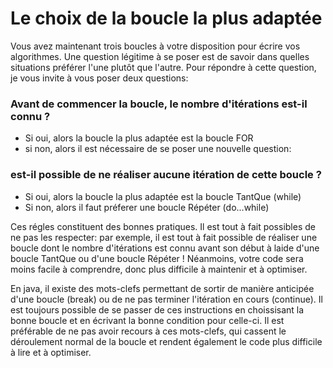 # Le choix de la boucle la plus adaptée

Vous avez maintenant trois boucles à votre disposition pour écrire vos algorithmes. Une question légitime à se poser est de savoir dans quelles situations préférer l'une plutôt que l'autre. Pour répondre à cette question, je vous invite à vous poser deux questions:

### Avant de commencer la boucle, le nombre d'itérations est-il connu ?

- Si oui, alors la boucle la plus adaptée est la boucle FOR
- si non, alors il est nécessaire de se poser une nouvelle question:

### est-il possible de ne réaliser aucune itération de cette boucle ?

- Si oui, alors la boucle la plus adaptée est la boucle TantQue (while)
- Si non, alors il faut préferer une boucle Répéter (do...while)

Ces régles constituent des bonnes pratiques. Il est tout à fait possibles de ne pas les respecter: par exemple, il est tout à fait possible de réaliser une boucle dont le nombre d'itérations est connu avant son début à laide d'une boucle TantQue ou d'une boucle Répéter ! Néanmoins, votre code sera moins facile à comprendre, donc plus difficile à maintenir et à optimiser.

En java, il existe des mots-clefs permettant de sortir de manière anticipée d'une boucle (break) ou de ne pas terminer l'itération en cours (continue). Il est toujours possible de se passer de ces instructions en choissisant la bonne boucle et en écrivant la bonne condition pour celle-ci. Il est préférable de ne pas avoir recours à ces mots-clefs, qui cassent le déroulement normal de la boucle et rendent également le code plus difficile à lire et à optimiser.
